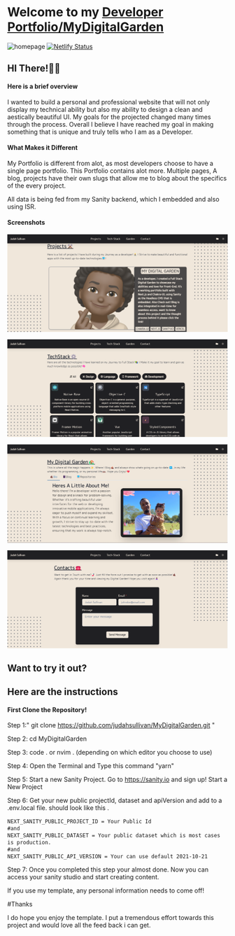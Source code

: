 # Welcome to my [Developer Portfolio/MyDigitalGarden ](https://devjbyrd.com)
![homepage ](./assets/images/1.png)
[![Netlify Status](https://api.netlify.com/api/v1/badges/5724add7-4014-4ae0-ba65-2e398eca5093/deploy-status)](https://app.netlify.com/sites/beamish-raindrop-7b2750/deploys)

##  HI There!🤙🏾


#### Here is a brief overview 

I wanted to build a personal and professional website that will not only display my technical ability
but also my ability to design a clean and aestically beautiful UI. My goals for the projected changed 
many times through the process. Overall I believe I have reached my goal in making something that is unique 
and truly tells who I am as a Developer. 



#### What Makes it Different 

My Portfolio is different from alot, as most developers choose to have a single page portfolio. This Portfolio 
contains alot more. Multiple pages, A blog, projects have their own slugs that allow me to blog about the specifics of the every project.

All data is being fed from my Sanity backend, which I embedded and also using ISR.


####  Screenshots
![Project Page](public/assets/images/2.png)

![TechStack Page](public/assets/images/3.png)

![Garden Page](public/assets/images/4.png)

![Contact Page](public/assets/images/5.png)
## Want to try it out? 

## Here are the instructions 


#### First Clone the Repository!

Step 1:" git clone https://github.com/judahsullivan/MyDigitalGarden.git "

Step 2: cd MyDigitalGarden 

Step 3: code . or nvim . (depending on which editor you choose to use) 

Step 4: Open the Terminal and Type this command "yarn" 

Step 5: Start a new Sanity Project. Go to https://sanity.io and sign up! Start a New Project 

Step 6: Get your new public projectId, dataset and apiVersion and add to a .env.local file. 
should look like this .
```
NEXT_SANITY_PUBLIC_PROJECT_ID = Your Public Id
#and 
NEXT_SANITY_PUBLIC_DATASET = Your public dataset which is most cases is production. 
#and 
NEXT_SANITY_PUBLIC_API_VERSION = Your can use default 2021-10-21
```

Step 7: Once you completed this step your almost done. Now you can access your sanity studio and start creating content.


If you use my template, any personal information needs to come off! 


#Thanks

I do hope you enjoy the template. I put a tremendous effort towards this project and would love all the feed back i can get. 



